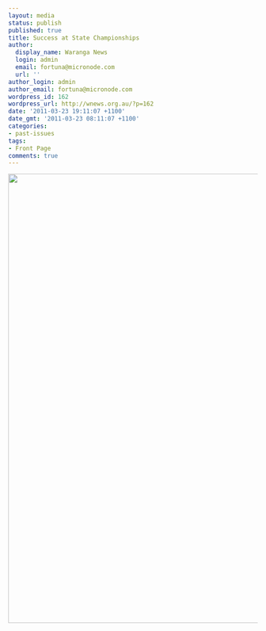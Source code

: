 ```yaml
---
layout: media
status: publish
published: true
title: Success at State Championships
author:
  display_name: Waranga News
  login: admin
  email: fortuna@micronode.com
  url: ''
author_login: admin
author_email: fortuna@micronode.com
wordpress_id: 162
wordpress_url: http://wnews.org.au/?p=162
date: '2011-03-23 19:11:07 +1100'
date_gmt: '2011-03-23 08:11:07 +1100'
categories:
- past-issues
tags:
- Front Page
comments: true
---
```


<a href="{{ site.url }}/images/2011/03/frontpage-20110324.pdf"><img class="aligncenter size-full wp-image-159" title="Front Page 24 March 2011" src="{{ site.url }}/images/2011/03/frontpage-20110324.png" alt="" width="624" height="907" /></a>
